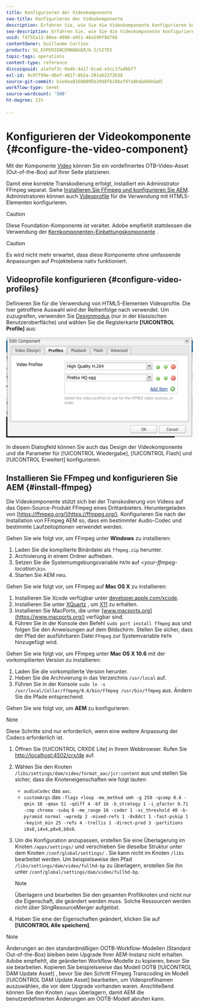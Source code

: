 ```yaml
---
title: Konfigurieren der Videokomponente
seo-title: Konfigurieren der Videokomponente
description: Erfahren Sie, wie Sie die Videokomponente konfigurieren können.
seo-description: Erfahren Sie, wie Sie die Videokomponente konfigurieren können.
uuid: f4755a13-08ea-4096-a951-46a590f8d766
contentOwner: Guillaume Carlino
products: SG_EXPERIENCEMANAGER/6.5/SITES
topic-tags: operations
content-type: reference
discoiquuid: a1efef3c-0e4b-4a17-bcad-e3cc17adbbf7
exl-id: 9c97f99e-d6ef-4817-8b2a-201ab22f2b38
source-git-commit: b1e0ea01688095b29d8fb18baf6fa0bda660dad5
workflow-type: tm+mt
source-wordcount: '500'
ht-degree: 21%

---
```


# Konfigurieren der Videokomponente {#configure-the-video-component}

Mit der Komponente [Video](/help/sites-authoring/default-components-foundation.md#video) können Sie ein vordefiniertes OTB-Video-Asset (Out-of-the-Box) auf Ihrer Seite platzieren.

Damit eine korrekte Transkodierung erfolgt, installiert ein Administrator FFmpeg separat. Siehe [Installieren Sie FFmpeg und konfigurieren Sie AEM](#install-ffmpeg). Administratoren können auch [Videoprofile](#configure-video-profiles) für die Verwendung mit HTML5-Elementen konfigurieren.

>[!CAUTION]
>
>Diese Foundation-Komponente ist veraltet. Adobe empfiehlt stattdessen die Verwendung der [Kernkomponenten-Einbettungskomponente](https://experienceleague.adobe.com/docs/experience-manager-core-components/using/components/embed.html) .

>[!CAUTION]
>
>Es wird nicht mehr erwartet, dass diese Komponente ohne umfassende Anpassungen auf Projektebene nativ funktioniert.

## Videoprofile konfigurieren {#configure-video-profiles}

Definieren Sie für die Verwendung von HTML5-Elementen Videoprofile. Die hier getroffene Auswahl wird der Reihenfolge nach verwendet. Um zuzugreifen, verwenden Sie [Designmodus](/help/sites-authoring/default-components-designmode.md) (nur in der klassischen Benutzeroberfläche) und wählen Sie die Registerkarte **[!UICONTROL Profile]** aus:

![chlimage_1-317](assets/chlimage_1-317.png)

In diesem Dialogfeld können Sie auch das Design der Videokomponente und die Parameter für [!UICONTROL Wiedergabe], [!UICONTROL Flash] und [!UICONTROL Erweitert] konfigurieren.

## Installieren Sie FFmpeg und konfigurieren Sie AEM {#install-ffmpeg}

Die Videokomponente stützt sich bei der Transkodierung von Videos auf das Open-Source-Produkt FFmpeg eines Drittanbieters. Heruntergeladen von [https://ffmpeg.org/](https://ffmpeg.org/). Konfigurieren Sie nach der Installation von FFmpeg AEM so, dass ein bestimmter Audio-Codec und bestimmte Laufzeitoptionen verwendet werden.

Gehen Sie wie folgt vor, um FFmpeg unter **Windows** zu installieren:

1. Laden Sie die kompilierte Binärdatei als `ffmpeg.zip` herunter.
1. Archivierung in einem Ordner aufheben.
1. Setzen Sie die Systemumgebungsvariable `PATH` auf &lt;*your-ffmpeg-location*`\bin`.
1. Starten Sie AEM neu.

Gehen Sie wie folgt vor, um FFmpeg auf **Mac OS X** zu installieren:

1. Installieren Sie Xcode verfügbar unter [developer.apple.com/xcode](https://developer.apple.com/xcode/).
1. Installieren Sie unter [XQuartz](https://www.xquartz.org) , um [X11](https://support.apple.com/de-de/HT201341) zu erhalten.
1. Installieren Sie MacPorts, die unter [www.macports.org](https://www.macports.org/) verfügbar sind.
1. Führen Sie in der Konsole den Befehl `sudo port install ffmpeg` aus und folgen Sie den Anweisungen auf dem Bildschirm. Stellen Sie sicher, dass der Pfad der ausführbaren Datei `FFmpeg` zur Systemvariable `PATH` hinzugefügt wird.

Gehen Sie wie folgt vor, um FFmpeg unter **Mac OS X 10.6** mit der vorkompilierten Version zu installieren:

1. Laden Sie die vorkompilierte Version herunter.
1. Heben Sie die Archivierung in das Verzeichnis `/usr/local` auf.
1. Führen Sie in der Konsole `sudo ln -s /usr/local/Cellar/ffmpeg/0.6/bin/ffmpeg /usr/bin/ffmpeg` aus. Ändern Sie die Pfade entsprechend.

Gehen Sie wie folgt vor, um **AEM** zu konfigurieren:

>[!NOTE]
>
>Diese Schritte sind nur erforderlich, wenn eine weitere Anpassung der Codecs erforderlich ist.

1. Öffnen Sie [!UICONTROL CRXDE Lite] in Ihrem Webbrowser. Rufen Sie [http://localhost:4502/crx/de](http://localhost:4502/crx/de) auf.
2. Wählen Sie den Knoten `/libs/settings/dam/video/format_aac/jcr:content` aus und stellen Sie sicher, dass die Knoteneigenschaften wie folgt lauten:

   * `audioCodec` das `aac`.
   * `customArgs` das `-flags +loop -me_method umh -g 250 -qcomp 0.6 -qmin 10 -qmax 51 -qdiff 4 -bf 16 -b_strategy 1 -i_qfactor 0.71 -cmp chroma -subq 8 -me_range 16 -coder 1 -sc_threshold 40 -b-pyramid normal -wpredp 2 -mixed-refs 1 -8x8dct 1 -fast-pskip 1 -keyint_min 25 -refs 4 -trellis 1 -direct-pred 3 -partitions i8x8,i4x4,p8x8,b8x8`.

3. Um die Konfiguration anzupassen, erstellen Sie eine Überlagerung im Knoten `/apps/settings/` und verschieben Sie dieselbe Struktur unter dem Knoten `/conf/global/settings/` . Sie kann nicht im Knoten `/libs` bearbeitet werden. Um beispielsweise den Pfad `/libs/settings/dam/video/fullhd-bp` zu überlagern, erstellen Sie ihn unter `/conf/global/settings/dam/video/fullhd-bp`.

   >[!NOTE]
   >
   >Überlagern und bearbeiten Sie den gesamten Profilknoten und nicht nur die Eigenschaft, die geändert werden muss. Solche Ressourcen werden nicht über SlingResourceMerger aufgelöst.

4. Haben Sie eine der Eigenschaften geändert, klicken Sie auf **[!UICONTROL Alle speichern]**.

>[!NOTE]
>
>Änderungen an den standardmäßigen OOTB-Workflow-Modellen (Standard Out-of-the-Box) bleiben beim Upgrade Ihrer AEM-Instanz nicht erhalten. Adobe empfiehlt, die geänderten Workflow-Modelle zu kopieren, bevor Sie sie bearbeiten. Kopieren Sie beispielsweise das Modell OOTB [!UICONTROL DAM Update Asset] , bevor Sie den Schritt FFmpeg Transcoding im Modell [!UICONTROL DAM Update Asset] bearbeiten, um Videoprofilnamen auszuwählen, die vor dem Upgrade vorhanden waren. Anschließend können Sie den Knoten `/apps` überlagern, damit AEM die benutzerdefinierten Änderungen am OOTB-Modell abrufen kann.
